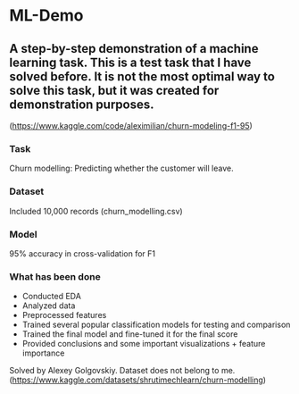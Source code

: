 # ML-Demo
## A step-by-step demonstration of a machine learning task. This is a test task that I have solved before. It is not the most optimal way to solve this task, but it was created for demonstration purposes.
(https://www.kaggle.com/code/aleximilian/churn-modeling-f1-95)

### Task
Churn modelling: Predicting whether the customer will leave.

### Dataset
Included 10,000 records (churn_modelling.csv)

### Model
95% accuracy in cross-validation for F1

### What has been done
- Conducted EDA
- Analyzed data
- Preprocessed features
- Trained several popular classification models for testing and comparison
- Trained the final model and fine-tuned it for the final score
- Provided conclusions and some important visualizations + feature importance

 Solved by Alexey Golgovskiy.
 Dataset does not belong to me. (https://www.kaggle.com/datasets/shrutimechlearn/churn-modelling)
